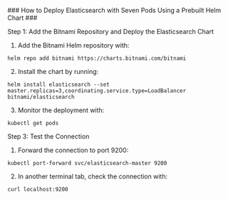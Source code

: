 ### How to Deploy Elasticsearch with Seven Pods Using a Prebuilt Helm Chart ###

Step 1: Add the Bitnami Repository and Deploy the Elasticsearch Chart

1. Add the Bitnami Helm repository with:
```
helm repo add bitnami https://charts.bitnami.com/bitnami
```
2. Install the chart by running:
```
helm install elasticsearch --set master.replicas=3,coordinating.service.type=LoadBalancer bitnami/elasticsearch
```
3. Monitor the deployment with:
```
kubectl get pods
```
Step 3: Test the Connection
1. Forward the connection to port 9200:
```
kubectl port-forward svc/elasticsearch-master 9200
```
2. In another terminal tab, check the connection with:
```
curl localhost:9200
```
